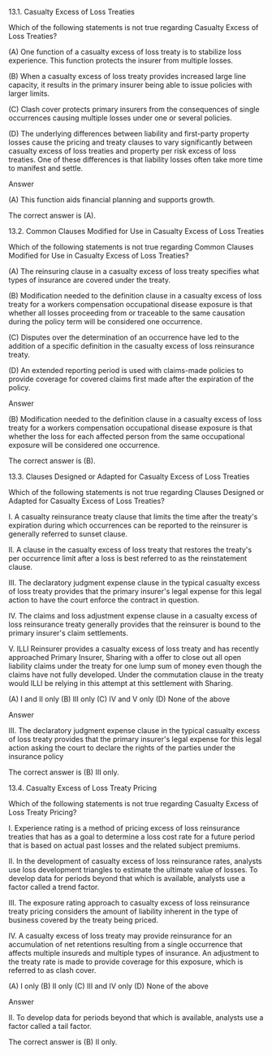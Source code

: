 13.1. Casualty Excess of Loss Treaties

Which of the following statements is not true regarding Casualty Excess of Loss Treaties?

(A) One function of a casualty excess of loss treaty is to stabilize loss experience. This function protects the insurer from multiple losses.

(B) When a casualty excess of loss treaty provides increased large line capacity, it results in the primary insurer being able to issue policies with larger limits.

(C) Clash cover protects primary insurers from the consequences of single occurrences causing multiple losses under one or several policies.

(D) The underlying differences between liability and first-party property losses cause the pricing and treaty clauses to vary significantly between casualty excess of loss treaties and property per risk excess of loss treaties. One of these differences is that liability losses often take more time to manifest and settle.

Answer

(A) This function aids financial planning and supports growth.

The correct answer is (A).



13.2. Common Clauses Modified for Use in Casualty Excess of Loss Treaties

Which of the following statements is not true regarding Common Clauses Modified for Use in Casualty Excess of Loss Treaties?

(A) The reinsuring clause in a casualty excess of loss treaty specifies what types of insurance are covered under the treaty.

(B) Modification needed to the definition clause in a casualty excess of loss treaty for a workers compensation occupational disease exposure is that whether all losses proceeding from or traceable to the same causation during the policy term will be considered one occurrence.

(C) Disputes over the determination of an occurrence have led to the addition of a specific definition in the casualty excess of loss reinsurance treaty.

(D) An extended reporting period is used with claims-made policies to provide coverage for covered claims first made after the expiration of the policy.

Answer

(B) Modification needed to the definition clause in a casualty excess of loss treaty for a workers compensation occupational disease exposure is that whether the loss for each affected person from the same occupational exposure will be considered one occurrence.

The correct answer is (B).





13.3. Clauses Designed or Adapted for Casualty Excess of Loss Treaties

Which of the following statements is not true regarding Clauses Designed or Adapted for Casualty Excess of Loss Treaties?

I. A casualty reinsurance treaty clause that limits the time after the treaty's expiration during which occurrences can be reported to the reinsurer is generally referred to sunset clause.

II. A clause in the casualty excess of loss treaty that restores the treaty's per occurrence limit after a loss is best referred to as the reinstatement clause.

III. The declaratory judgment expense clause in the typical casualty excess of loss treaty provides that the primary insurer's legal expense for this legal action to have the court enforce the contract in question.

IV. The claims and loss adjustment expense clause in a casualty excess of loss reinsurance treaty generally provides that the reinsurer is bound to the primary insurer's claim settlements.

V. ILLI Reinsurer provides a casualty excess of loss treaty and has recently approached Primary Insurer, Sharing with a offer to close out all open liability claims under the treaty for one lump sum of money even though the claims have not fully developed. Under the commutation clause in the treaty would ILLI be relying in this attempt at this settlement with Sharing.

(A) I and II only
(B) III only
(C) IV and V only
(D) None of the above

Answer

III. The declaratory judgment expense clause in the typical casualty excess of loss treaty provides that the primary insurer's legal expense for this legal action asking the court to declare the rights of the parties under the insurance policy

The correct answer is (B) III only.





13.4. Casualty Excess of Loss Treaty Pricing

Which of the following statements is not true regarding Casualty Excess of Loss Treaty Pricing?

I. Experience rating is a method of pricing excess of loss reinsurance treaties that has as a goal to determine a loss cost rate for a future period that is based on actual past losses and the related subject premiums.

II. In the development of casualty excess of loss reinsurance rates, analysts use loss development triangles to estimate the ultimate value of losses. To develop data for periods beyond that which is available, analysts use a factor called a trend factor.

III. The exposure rating approach to casualty excess of loss reinsurance treaty pricing considers the amount of liability inherent in the type of business covered by the treaty being priced.

IV. A casualty excess of loss treaty may provide reinsurance for an accumulation of net retentions resulting from a single occurrence that affects multiple insureds and multiple types of insurance. An adjustment to the treaty rate is made to provide coverage for this exposure, which is referred to as
clash cover.

(A) I only
(B) II only
(C) III and IV only
(D) None of the above

Answer

II. To develop data for periods beyond that which is available, analysts use a factor called a tail factor.

The correct answer is (B) II only.

